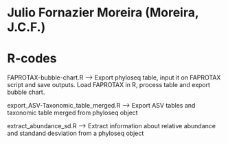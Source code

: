 # Julio Fornazier Moreira (Moreira, J.C.F.) 
# R-codes

FAPROTAX-bubble-chart.R --> Export phyloseq table, input it on FAPROTAX script and save outputs. Load FAPROTAX in R, process table and export bubble chart.

export_ASV-Taxonomic_table_merged.R --> Export ASV tables and taxonomic table merged from phyloseq object

extract_abundance_sd.R --> Extract information about relative abundance and standand desviation from a phyloseq object
